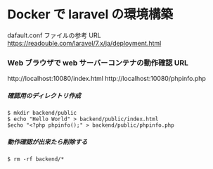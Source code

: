 # Docker で laravel の環境構築

dafault.conf ファイルの参考 URL
https://readouble.com/laravel/7.x/ja/deployment.html

### Web ブラウザで web サーバーコンテナの動作確認 URL

http://localhost:10080/index.html
http://localhost:10080/phpinfo.php

##### 確認用のディレクトリ作成

```
$ mkdir backend/public
$ echo "Hello World" > backend/public/index.html
$echo "<?php phpinfo();" > backend/public/phpinfo.php

```

##### 動作確認が出来たら削除する

```
$ rm -rf backend/*

```
